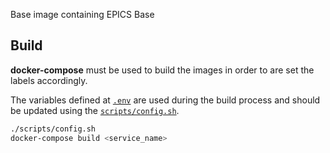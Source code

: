 Base image containing EPICS Base

## Build
**docker-compose** must be used to build the images in order to are set the labels accordingly.

The variables defined at [`.env`](.env) are used during the build process and should be updated using the [`scripts/config.sh`](scripts/config.sh).

```bash
./scripts/config.sh
docker-compose build <service_name>
```
